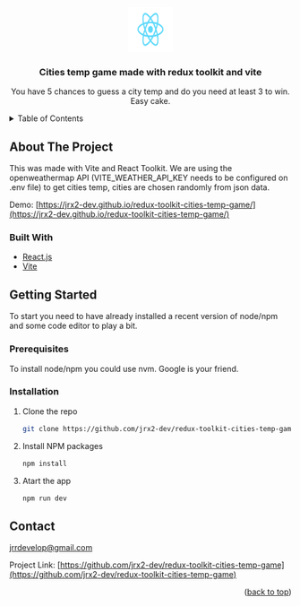 <div id="top"></div>

<!-- PROJECT LOGO -->
<br />
<div align="center">
  <a href="https://github.com/jrx2-dev/redux-toolkit-cities-temp-game">
    <img src="src/logo.svg" alt="Logo" width="80" height="80">
  </a>

<h3 align="center">Cities temp game made with redux toolkit and vite</h3>

  <p align="center">
    You have 5 chances to guess a city temp and do you need at least 3 to win. Easy cake.
  </p>
</div>



<!-- TABLE OF CONTENTS -->
<details>
  <summary>Table of Contents</summary>
  <ol>
    <li>
      <a href="#about-the-project">About The Project</a>
      <ul>
        <li><a href="#built-with">Built With</a></li>
      </ul>
    </li>
    <li>
      <a href="#getting-started">Getting Started</a>
      <ul>
        <li><a href="#prerequisites">Prerequisites</a></li>
        <li><a href="#installation">Installation</a></li>
      </ul>
    </li>
    <li>
      <a href="#contact">Contact</a>
    </li>
  </ol>
</details>



<!-- ABOUT THE PROJECT -->
## About The Project

This was made with Vite and React Toolkit. We are using the openweathermap API (VITE_WEATHER_API_KEY needs to be configured on .env file) to get cities temp, cities are chosen randomly from json data.

Demo: [https://jrx2-dev.github.io/redux-toolkit-cities-temp-game/](https://jrx2-dev.github.io/redux-toolkit-cities-temp-game/)


### Built With

* [React.js](https://reactjs.org/)
* [Vite](https://vitejs.dev/)


<!-- GETTING STARTED -->
## Getting Started

To start you need to have already installed a recent version of node/npm and some code editor to play a bit.

### Prerequisites

To install node/npm you could use nvm. Google is your friend.

### Installation

1. Clone the repo
   ```sh
   git clone https://github.com/jrx2-dev/redux-toolkit-cities-temp-game.git
   ```
3. Install NPM packages
   ```sh
   npm install
   ```
4. Atart the app
   ```sh
   npm run dev
   ```


<!-- CONTACT -->
## Contact

jrrdevelop@gmail.com

Project Link: [https://github.com/jrx2-dev/redux-toolkit-cities-temp-game](https://github.com/jrx2-dev/redux-toolkit-cities-temp-game)

<p align="right">(<a href="#top">back to top</a>)</p>

